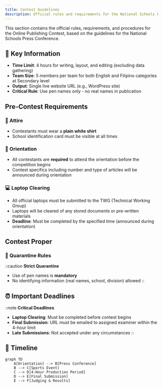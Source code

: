 ```yaml
---
title: Contest Guidelines
description: Official rules and requirements for the National Schools Press Conference Online Publishing Contest
---
```


This section contains the official rules, requirements, and procedures for the Online Publishing Contest, based on the guidelines for the National Schools Press Conference.

## 🔑 Key Information

- **Time Limit**: 4 hours for writing, layout, and editing (excluding data gathering)
- **Team Size**: 5 members per team for both English and Filipino categories at Secondary level
- **Output**: Single live website URL (e.g., WordPress site)
- **Critical Rule**: Use pen names only - no real names in publication

## Pre-Contest Requirements

### 👔 Attire
- Contestants must wear a **plain white shirt**
- School identification card must be visible at all times

### 📢 Orientation
- All contestants are **required** to attend the orientation before the competition begins
- Contest specifics including number and type of articles will be announced during orientation

### 💻 Laptop Clearing
- All official laptops must be submitted to the TWG (Technical Working Group)
- Laptops will be cleared of any stored documents or pre-written materials
- **Deadline**: Must be completed by the specified time (announced during orientation)

## Contest Proper

### 🔐 Quarantine Rules
::caution
**Strict Quarantine**

- Use of pen names is **mandatory**
- No identifying information (real names, school, division) allowed
::

## ⏰ Important Deadlines

::note
**Critical Deadlines**

- **Laptop Clearing**: Must be completed before contest begins
- **Final Submission**: URL must be emailed to assigned examiner within the 4-hour limit
- **Late Submissions**: Not accepted under any circumstances
::

## 📅 Timeline

```mermaid
graph TD
    A[Orientation] --> B[Press Conference]
    B --> C[Sports Event]
    C --> D[4-Hour Production Period]
    D --> E[Final Submission]
    E --> F[Judging & Results]
```
